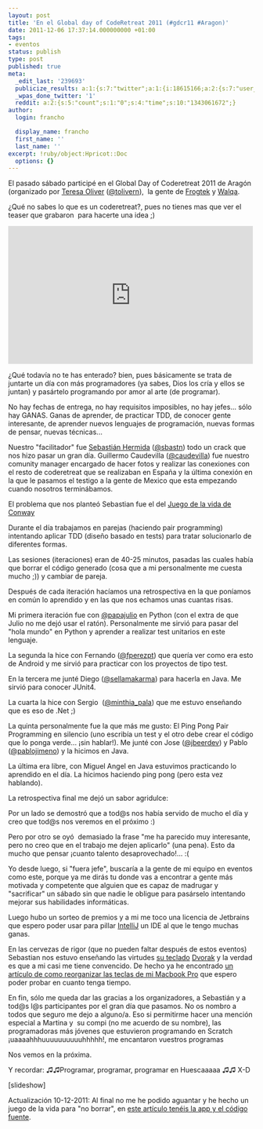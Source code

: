 ```yaml
---
layout: post
title: 'En el Global day of CodeRetreat 2011 (#gdcr11 #Aragon)'
date: 2011-12-06 17:37:14.000000000 +01:00
tags:
- eventos
status: publish
type: post
published: true
meta:
  _edit_last: '239693'
  publicize_results: a:1:{s:7:"twitter";a:1:{i:18615166;a:2:{s:7:"user_id";s:11:"francho_lab";s:7:"post_id";s:18:"144093100460081152";}}}
  _wpas_done_twitter: '1'
  reddit: a:2:{s:5:"count";s:1:"0";s:4:"time";s:10:"1343061672";}
author:
  login: francho

  display_name: francho
  first_name: ''
  last_name: ''
excerpt: !ruby/object:Hpricot::Doc
  options: {}
---
```

El pasado sábado participé en el Global Day of Coderetreat 2011 de Aragón (organizado por [Teresa Oliver](http://www.teresaoliver.com/) ([@tolivern](https://twitter.com/#!/tolivern)),  la gente de [Frogtek](http://developing.frogtek.org/2011/11/08/global-day-of-code-retreat-en-aragon/) y [Walqa](http://www.walqa.com/).

¿Qué no sabes lo que es un coderetreat?, pues no tienes mas que ver el teaser que grabaron  para hacerte una idea ;)

<iframe src="https://player.vimeo.com/video/32079994" width="500" height="281" frameborder="0" webkitallowfullscreen="" mozallowfullscreen="" allowfullscreen=""></iframe>

¿Qué todavía no te has enterado? bien, pues básicamente se trata de juntarte un día con más programadores (ya sabes, Dios los cría y ellos se juntan) y pasártelo programando por amor al arte (de programar).

No hay fechas de entrega, no hay requisitos imposibles, no hay jefes... sólo hay GANAS. Ganas de aprender, de practicar TDD, de conocer gente interesante, de aprender nuevos lenguajes de programación, nuevas formas de pensar, nuevas técnicas...

Nuestro "facilitador" fue [Sebastián Hermida](http://sebastianlab.com/) ([@sbastn](https://twitter.com/#!/sbastn "Sebastian Hermida")) todo un crack que nos hizo pasar un gran día. Guillermo Caudevilla ([@caudevilla](https://twitter.com/#!/caudevilla "Guillermo Caudevilla")) fue nuestro comunity manager encargado de hacer fotos y realizar las conexiones con el resto de coderetreat que se realizaban en España y la última conexión en la que le pasamos el testigo a la gente de Mexico que esta empezando cuando nosotros terminábamos.

El problema que nos planteó Sebastian fue el del [Juego de la vida de Conway](http://es.wikipedia.org/wiki/Juego_de_la_vida)

Durante el día trabajamos en parejas (haciendo pair programming) intentando aplicar TDD (diseño basado en tests) para tratar solucionarlo de diferentes formas.

Las sesiones (iteraciones) eran de 40-25 minutos, pasadas las cuales había que borrar el código generado (cosa que a mi personalmente me cuesta mucho ;)) y cambiar de pareja.

Después de cada iteración hacíamos una retrospectiva en la que poníamos en común lo aprendido y en las que nos echamos unas cuantas risas.

Mi primera iteración fue con [@papajulio](https://twitter.com/#!/papajulio) en Python (con el extra de que Julio no me dejó usar el ratón). Personalmente me sirvió para pasar del "hola mundo" en Python y aprender a realizar test unitarios en este lenguaje.

La segunda la hice con Fernando ([@fperezpt](https://twitter.com/#!/fperezpt)) que quería ver como era esto de Android y me sirvió para practicar con los proyectos de tipo test.

En la tercera me junté Diego ([@sellamakarma](https://twitter.com/#!/Sellamakarma)) para hacerla en Java. Me sirvió para conocer JUnit4.

La cuarta la hice con Sergio  ([@minthia_pala](https://twitter.com/#!/minthia_pala)) que me estuvo enseñando que es eso de .Net ;)

La quinta personalmente fue la que más me gusto: El Ping Pong Pair Programming en silencio (uno escribía un test y el otro debe crear el código que lo ponga verde... ¡sin hablar!). Me junté con Jose ([@jbeerdev](https://twitter.com/#!/jbeerdev)) y Pablo ([@pablojimeno](https://twitter.com/#!/pablojimeno)) y la hicimos en Java.

La última era libre, con Miguel Angel en Java estuvimos practicando lo aprendido en el día. La hicimos haciendo ping pong (pero esta vez hablando).

La retrospectiva final me dejó un sabor agridulce:

Por un lado se demostró que a tod@s nos había servido de mucho el día y creo que tod@s nos veremos en el próximo :)

Pero por otro se oyó  demasiado la frase "me ha parecido muy interesante, pero no creo que en el trabajo me dejen aplicarlo" (una pena). Esto da mucho que pensar ¡cuanto talento desaprovechado!... :(

Yo desde luego, si "fuera jefe", buscaría a la gente de mi equipo en eventos como este, porque ya me dirás tu donde vas a encontrar a gente más motivada y competente que alguien que es capaz de madrugar y "sacrificar" un sábado sin que nadie le obligue para pasárselo intentando mejorar sus habilidades informáticas.

Luego hubo un sorteo de premios y a mi me toco una licencia de Jetbrains que espero poder usar para pillar [IntelliJ](http://www.jetbrains.com/idea/) un IDE al que le tengo muchas ganas.

En las cervezas de rigor (que no pueden faltar después de estos eventos) Sebastian nos estuvo enseñando las virtudes [su teclado](http://www.typematrix.com/) [Dvorak](http://es.wikipedia.org/wiki/Teclado_Dvorak) y la verdad es que a mi casi me tiene convencido. De hecho ya he encontrado [un artículo de como reorganizar las teclas de mi Macbook Pro](http://www.instructables.com/id/Convert-a-Macbook-keyboard-from-QWERTY-to-Dvorak/) que espero poder probar en cuanto tenga tiempo.

En fin, sólo me queda dar las gracias a los organizadores, a Sebastián y a tod@s l@s participantes por el gran día que pasamos. No os nombro a todos que seguro me dejo a alguno/a. Eso si permitirme hacer una mención especial a Martina y  su compi (no me acuerdo de su nombre), las programadoras más jóvenes que estuvieron programando en Scratch ¡uaaaahhhuuuuuuuuuuhhhhh!, me encantaron vuestros programas

Nos vemos en la próxima.

Y recordar: ♫♫Programar, programar, programar en Huescaaaaa ♫♫ X-D

[slideshow]

Actualización 10-12-2011: Al final no me he podido aguantar y he hecho un juego de la vida para "no borrar", en [este artículo tenéis la app y el código fuente](http://francho.org/2011/12/10/el-juego-de-la-vida-en-android-conways-game-of-life/).
